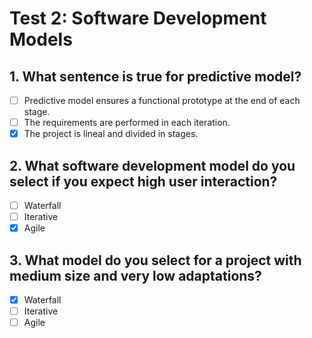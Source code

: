 # Test 2: Software Development Models

## 1. What sentence is true for predictive model? 

- [ ] Predictive model ensures a functional prototype at the end of each stage. 
- [ ] The requirements are performed in each iteration. 
- [x] The project is lineal and divided in stages. 

## 2. What software development model do you select if you expect high user interaction?

- [ ] Waterfall
- [ ] Iterative
- [x] Agile

## 3. What model do you select for a project with medium size and very low adaptations?

- [x] Waterfall
- [ ] Iterative
- [ ] Agile